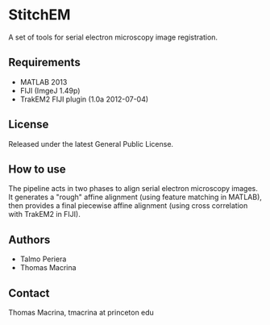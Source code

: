 StitchEM
========
A set of tools for serial electron microscopy image registration.

Requirements
------------
* MATLAB 2013
* FIJI (ImgeJ 1.49p)
* TrakEM2 FIJI plugin (1.0a 2012-07-04)

License
-------
Released under the latest General Public License.

How to use
----------
The pipeline acts in two phases to align serial electron microscopy
images. It generates a "rough" affine alignment (using feature matching
in MATLAB), then provides a final piecewise affine alignment (using 
cross correlation with TrakEM2 in FIJI).

Authors
-------
* Talmo Periera
* Thomas Macrina

Contact
-------
Thomas Macrina, tmacrina at princeton edu